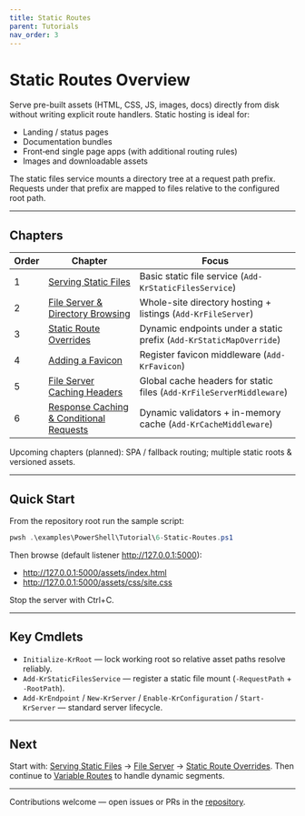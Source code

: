 ```yaml
---
title: Static Routes
parent: Tutorials
nav_order: 3
---
```


# Static Routes Overview

Serve pre-built assets (HTML, CSS, JS, images, docs) directly from disk without writing explicit route handlers.
Static hosting is ideal for:

- Landing / status pages
- Documentation bundles
- Front‑end single page apps (with additional routing rules)
- Images and downloadable assets

The static files service mounts a directory tree at a request path prefix. Requests under that prefix are mapped
to files relative to the configured root path.

---

## Chapters

| Order | Chapter                                              | Focus                                                               |
|-------|------------------------------------------------------|---------------------------------------------------------------------|
| 1     | [Serving Static Files](./1.Static-Routes)            | Basic static file service (`Add-KrStaticFilesService`)              |
| 2     | [File Server & Directory Browsing](./2.File-Server)  | Whole-site directory hosting + listings (`Add-KrFileServer`)        |
| 3     | [Static Route Overrides](./3.Static-Override-Routes) | Dynamic endpoints under a static prefix (`Add-KrStaticMapOverride`) |
| 4     | [Adding a Favicon](./4.Favicon)                      | Register favicon middleware (`Add-KrFavicon`)                       |
| 5     | [File Server Caching Headers](./5.File-Server-Caching) | Global cache headers for static files (`Add-KrFileServerMiddleware`) |
| 6     | [Response Caching & Conditional Requests](./6.Response-Caching) | Dynamic validators + in-memory cache (`Add-KrCacheMiddleware`) |

Upcoming chapters (planned): SPA / fallback routing; multiple static roots & versioned assets.

---

## Quick Start

From the repository root run the sample script:

```powershell
pwsh .\examples\PowerShell\Tutorial\6-Static-Routes.ps1
```

Then browse (default listener <http://127.0.0.1:5000>):

- <http://127.0.0.1:5000/assets/index.html>
- <http://127.0.0.1:5000/assets/css/site.css>

Stop the server with Ctrl+C.

---

## Key Cmdlets

- `Initialize-KrRoot` — lock working root so relative asset paths resolve reliably.
- `Add-KrStaticFilesService` — register a static file mount (`-RequestPath` + `-RootPath`).
- `Add-KrEndpoint` / `New-KrServer` / `Enable-KrConfiguration` / `Start-KrServer` — standard server lifecycle.

---

## Next

Start with:
[Serving Static Files](./1.Static-Routes) → [File Server](./2.File-Server) →
[Static Route Overrides](./3.Static-Override-Routes).
Then continue to [Variable Routes](../4.variable/index) to handle dynamic segments.

---

Contributions welcome — open issues or PRs in the [repository](https://github.com/Kestrun/Kestrun).

